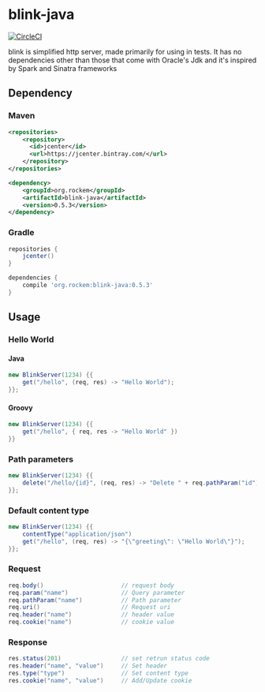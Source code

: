 # blink-java 
[![CircleCI](https://circleci.com/gh/rockem/blink-java.svg?style=svg)](https://circleci.com/gh/rockem/blink-java)

blink is simplified http server, made primarily for using in tests.
It has no dependencies other than those that come with Oracle's Jdk
and it's inspired by Spark and Sinatra frameworks

## Dependency
### Maven
```xml
<repositories>
    <repository>
      <id>jcenter</id>
      <url>https://jcenter.bintray.com/</url>
    </repository>
</repositories>
```
```xml
<dependency>
    <groupId>org.rockem</groupId>
    <artifactId>blink-java</artifactId>
    <version>0.5.3</version>
</dependency>
```
### Gradle
```groovy
repositories {
    jcenter()
}
```
```groovy
dependencies {
    compile 'org.rockem:blink-java:0.5.3'
}
```

## Usage
### Hello World
#### Java
```java
new BlinkServer(1234) {{
	get("/hello", (req, res) -> "Hello World");
}};
```
#### Groovy
```groovy
new BlinkServer(1234) {{
	get("/hello", { req, res -> "Hello World" })
}}
```
### Path parameters
```java
new BlinkServer(1234) {{
	delete("/hello/{id}", (req, res) -> "Delete " + req.pathParam("id"));
}};
```
### Default content type
```java
new BlinkServer(1234) {{
    contentType("application/json")
    get("/hello", (req, res) -> "{\"greeting\": \"Hello World\"}");
}};
```
### Request
```java
req.body()                      // request body
req.param("name")               // Query parameter
req.pathParam("name")           // Path parameter
req.uri()                       // Request uri
req.header("name")              // header value
req.cookie("name")              // cookie value
```
### Response
```java
res.status(201)                 // set retrun status code
res.header("name", "value")     // Set header 
res.type("type")                // Set content type
res.cookie("name", "value")     // Add/Update cookie
```
